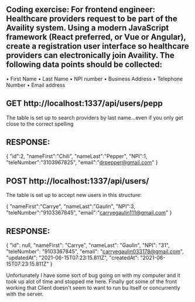 ##	Coding exercise:   For frontend engineer: Healthcare providers request to be part of the Availity system.  Using a modern JavaScript framework (React preferred, or Vue or Angular), create a registration user interface so healthcare providers can electronically join Availity.  The following data points should be collected:
•	First Name
•	Last Name
•	NPI number
•	Business Address
•	Telephone Number
•	Email address


## GET http://localhost:1337/api/users/pepp
The table is set up to search providers by last name...even if you only get close to the correct spelling

## RESPONSE:
{
"id":2,
"nameFirst":"Chili",
"nameLast":"Pepper",
"NPI":1,
"teleNumber":"3103967825",
"email":"drpepper@gmail.com"
}

## POST  http://localhost:1337/api/users/
The table is set up to accept new users in this structure:

{
    "nameFirst":"Carrye",
    "nameLast":"Gaulin",
    "NPI":3,
    "teleNumber":"9103367845",
    "email":"carryegaulin111@gmail.com"
}

## RESPONSE:

{
    "id": null,
    "nameFirst": "Carrye",
    "nameLast": "Gaulin",
    "NPI": "31",
    "teleNumber": "9103367845",
    "email": "carryegaulin033178@gmail.com",
    "updatedAt": "2021-06-15T07:23:15.811Z",
    "createdAt": "2021-06-15T07:23:15.811Z"
}

Unfortunately I have some sort of bug going on with my computer and it took up alot of time and stopped me here.  Finally got some of the front working that Client doesn't seem to want to run bu itself or concurrently with the server.